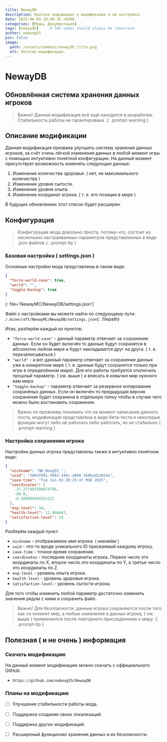 ```yaml
---
title: NewayDB
description: Краткая информация о модификации и её настройке.
date: 2025-06-03 19:46:35 +0300
categories: [Моды, Документация]
tags: [newaydb]     # TAG names should always be lowercase
author: nwboog55
pin: false
image: 
  path: /assets/commons/newaydb_title.png
  alt: Логотип модификации.
---
```


# NewayDB
## Обновлённая система хранения данных игроков

> Важно! Данная модификация всё ещё находится в разработке.
> Стабильность работы не гарантирована.
{: .prompt-warning }

## Описание модификации

Данная модификация призвана улучшить систему хранения данных игроков, за счёт очень лёгкой изменения данных в любой момент игры с помощью интуитивно понятной конфигурации.
На данный момент присутствует возможность изменять следующие данные:

1. Изменение количества здоровья. ( нет, не максимального количества )
2. Изменение уровня сытости.
3. Изменение уровня опыта.
4. Изменение координат игрока. ( т. е. его позиции в мире )

В будущих обновлениях этот список будет расширен.

## Конфигурация

> Конфигурация мода довольно проста, потому-что,
> состоит из нескольких настраиваемых параметров
> представленных в виде .json файлов
{: .prompt-tip }

### Базовая настройка ( settings.json )

Основные настройки мода представлены в таком виде:

```json
{
  "force-world-save": true,
  "world": "",
  "toggle-backup": true
}
```
{: file='NewayMC/NewayDB/settings.json'}

Файл с настройками вы можете найти по следующему пути: `/.minecraft/NewayMC/NewayDB/settings.json`{: .filepath}

Итак, разберём каждый из пунктов:

- `"force-world-save"` - данный параметр отвечает за сохранение данных. Если он будет включён то данные будут сохранятся в абсолютно любом мире и будут накладыватся друг на друга. ( т. е. перезаписываться )
- `"world"` - а вот данный параметр отвечает за сохранение данных уже в конкретном мире ( т. е. данные будут сохранятся только при игре в определённом мире). Для его работы требуется отключить прошлый параметр. ( см. выше ) и вписать в ковычки мир нужного вам мира
- `"toggle-backup"` - параметр отвечает за резервное копирование сохранёных данных. Если он включён то предыдущая версия сохранения будет сохранена в отдельную папку чтобы в случие чего можно было востановить сохранение.

> Важно по прежнему понимать что на момент написания данного поста, модификация представлена в виде бета-теста и некоторые функции могут либо не работать либо работать, но не стабильно
{: .prompt-warning }

### Настройка сохранения игрока

Настройки данных игрока представлены также в интуитивно понятном виде:

```json
{
  "nickname": "NW_Boog55_",
  "uuid": "380df991-f603-344c-a090-369bad2a924a",
  "save-time": "Tue Jun 03 20:25:47 MSK 2025",
  "coordinates": [
    -37.277493356674746,
    -60.0,
    -6.509089956553121
  ],
  "exp-level": 10,
  "health-level": 12.966667,
  "satisfaction-level": 19
}
```
Разберём каждый пункт:

- `nickname` - отображаемое имя игрока. ( никнейм )
- `uuid` - что-то вроде уникального ID присваемый каждому игроку.
- `save-time` - точное время сохранения.
- `coordinates` - последние координаты игрока. Первое число это координаты по X, второе число это координаты по Y, а третье число это координаты по Z.
- `exp-level` - уровень опыта игрока.
- `health-level` - уровень здоровья игрока.
- `satisfaction-level` - уровень сытости игрока.

Для того чтобы изменить любой параметр достаточно изменить значения рядом с ними и сохранить файл.

> Важно! Для безопасности, данные игрока сохраняются после того как он покинет мир, а любые изменения в данных игрока, ( см. выше ) применяются после повторного присоединения к миру.
{: .prompt-tip }

## Полезная ( и не очень ) информация

### Скачать модификацию

На данный момент модификацию можно скачать с оффициального GitHub:

- `https://github.com/nwboog55/NewayDB`

### Планы на модификацию

- [ ] Улучшение стабильности работы мода.
- [ ] Поддержка создания своих локализаций.
- [ ] Поддержка других модификаций.
- [ ] Расширеный функционал хранения данных и их безопасности.

